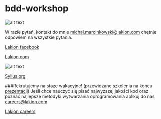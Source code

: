 # bdd-workshop
![alt text](http://lakion.com/assets/img/logo.png "Lakion")

W razie pytań, kontakt do mnie michal.marcinkowski@lakion.com chętnie odpowiem na wszystkie pytania.

[Lakion facebook](https://www.facebook.com/lakiondotcom)

[Lakion.com](http://lakion.com)

![alt text](http://sylius.org/assets/img/logo.png "Sylius")

[Sylius.org](http://sylius.org)

###Rekrutujemy na staże wakacyjne! (przewidzane szkolenia na końcu [prezentacji](/bdd.pdf))
Jeśli chce nauczyć się pisać najwyższej jakości kod oraz poznać najlepsze metodyki wytwarzania oprogramowania aplikuj do nas careers@lakion.com

[Lakion careers](http://lakion.com/careers)
